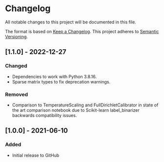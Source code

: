 # Changelog
All notable changes to this project will be documented in this file.

The format is based on [Keep a Changelog](http://keepachangelog.com/en/1.0.0/).
This project adheres to [Semantic Versioning](http://semver.org/spec/v2.0.0.html).

## [1.1.0] - 2022-12-27
### Changed
- Dependencies to work with Python 3.8.16.
- Sparse matrix types to fix deprecation warnings.

### Removed
- Comparison to TemperatureScaling and FullDirichletCalibrator in state of the art comparison notebook due to 
Scikit-learn label_binarizer backwards compatibility issues.


## [1.0.0] - 2021-06-10
### Added
- Initial release to GitHub
